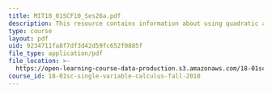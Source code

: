 ```yaml
---
title: MIT18_01SCF10_Ses26a.pdf
description: This resource contains information about using quadratic approximations.
type: course
layout: pdf
uid: 9234711fa8f7df3d42d59fc652f0885f
file_type: application/pdf
file_location: >-
  https://open-learning-course-data-production.s3.amazonaws.com/18-01sc-single-variable-calculus-fall-2010/9234711fa8f7df3d42d59fc652f0885f_MIT18_01SCF10_Ses26a.pdf
course_id: 18-01sc-single-variable-calculus-fall-2010
---
```

